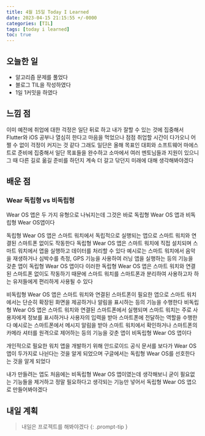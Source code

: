 ```yaml
---
title: 4월 15일 Today I Learned
date: 2023-04-15 21:15:55 +/-0000
categories: [TIL]
tags: [today i learned]
toc: true
---
```


## 오늘한 일

* 알고리즘 문제를 풀었다
* 블로그 TIL을 작성하였다
* 1일 1커밋을 하였다

## 느낌 점

이미 예전에 취업에 대한 걱정은 일단 뒤로 하고 내가 잘할 수 있는 것에 집중해서 Flutter와 iOS 공부나 열심히 한다고 마음을 먹었으나 점점 취업할 시간이 다가오니 어쩔 수 없이 걱정이 커지는 것 같다 그래도 일단은 올해 목표인 대회와 소프트웨어 마에스트로 준비에 집중해서 일단 목표들을 완수하고 소마에서 여러 멘토님들과 지원이 있으니 그 때 다른 길로 옮길 준비를 하던지 계속 더 갈고 닦던지 미래에 대해 생각해봐야겠다

## 배운 점

### Wear 독립형 vs 비독립형

Wear OS 앱은 두 가지 유형으로 나눠지는데 그것은 바로 독립형 Wear OS 앱과 비독립형 Wear OS앱이다

독립형 Wear OS 앱은 스마트 워치에서 독립적으로 실행되는 앱으로 스마트 워치와 연결된 스마트폰 없이도 작동한다 독립형 Wear OS 앱은 스마트 워치에 직접 설치되며 스마트 워치에서 앱을 실행하고 데이터를 처리할 수 있다 예시로는 스마트 워치에서 음악을 재생하거나 심박수를 측정, GPS 기능을 사용하여 러닝 앱을 실행하는 등의 기능을 갖춘 앱이 독립형 Wear OS 앱이다 이러한 독립형 Wear OS 앱은 스마트 워치와 연결된 스마트폰 없이도 작동하기 때문에 스마트 워치를 스마트폰과 분리하여 사용하고자 하는 유저들에게 편리하게 사용될 수 있다

비독립형 Wear OS 앱은 스마트 워치와 연결된 스마트폰이 필요한 앱으로 스마트 워치에서는 단순히 확장된 화면을 제공하거나 알림을 표시하는 등의 기능을 수행한다 비독립형 Wear OS 앱은 스마트 워치와 연결된 스마트폰에서 실행되며 스마트 워치는 주로 사용자에게 정보를 표시하거나 사용자의 입력을 받아 스마트폰에 전달하는 역할을 수행한다 예시로는 스마트폰에서 메시지 알림을 받아 스마트 워치에서 확인하거나 스마트폰의 카메라 셔터를 원격으로 제어하는 등의 기능을 갖춘 앱이 비독립형 Wear OS 앱이다

개인적으로 필요한 워치 앱을 개발하기 위해 안드로이드 공식 문서를 보다가 Wear OS앱이 두가지로 나뉜다는 것을 알게 되었으며 구글에서는 독립형 Wear OS를 선호한다는 것을 알게 되었다 

내가 만들려는 앱도 처음에는 비독립형 Wear OS 앱이였는데 생각해보니 굳이 필요없는 기능들을 제거하고 정말 필요하다고 생각되는 기능만 넣어서 독립형 Wear OS 앱으로 만들어봐야겠다

## 내일 계획

> 내일은 프로젝트를 해봐야겠다
{: .prompt-tip }